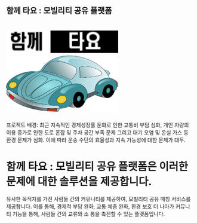## 함께 타요 : 모빌리티 공유 플랫폼
# <img src="logo.png"  width="300" height="60"> <img src="car.png"  width="300" height="150">

프로젝트 배경: 최근 지속적인 경제성장률 둔화로 인한 교통비 부담 심화, 개인 차량의 이용 증가로 인한 도로 혼잡 및 주차 공간 부족 문제 그리고 대기 오염 및 온실 가스 등 환경 문제가 심화.
이에 따라 운송 수단의 효율성과 지속 가능성에 대한 문제가 대두.
# 함께 타요 : 모빌리티 공유 플랫폼은 이러한 문제에 대한 솔루션을 제공합니다. 
유사한 목적지를 가진 사람들 간의 커뮤니티를 제공하여, 모빌리티 공유 매칭 서비스를 제공합니다. 이를 통해, 경제적 부담 완화, 교통 체증 완화, 환경 보호 더 나아가 커뮤니티 기능을 통해, 사람들 간의 교류와 소
통을 촉진할 수 있는 플랫폼입니다.







